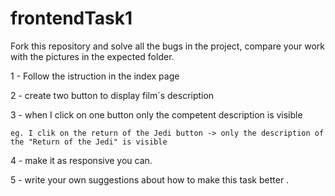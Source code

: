 frontendTask1
=============

Fork this repository and solve all the bugs in the project, compare your work with the pictures in the expected folder.

1 - Follow the istruction in the index page

2 - create two button to display film´s description

3 - when I click on one button only the competent description is visible 

	eg. I clik on the return of the Jedi button -> only the description of the "Return of the Jedi" is visible
 
4 - make it as responsive you can.  

5 - write your own suggestions about how to make this task better . 

